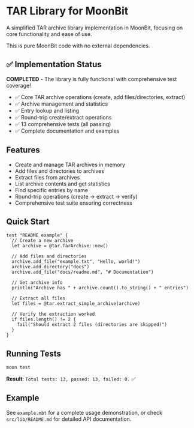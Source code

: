 # TAR Library for MoonBit

A simplified TAR archive library implementation in MoonBit, focusing on core functionality and ease of use.

This is pure MoonBit code with no external dependencies.

## ✅ Implementation Status

**COMPLETED** - The library is fully functional with comprehensive test coverage!

- ✅ Core TAR archive operations (create, add files/directories, extract)
- ✅ Archive management and statistics
- ✅ Entry lookup and listing
- ✅ Round-trip create/extract operations
- ✅ 13 comprehensive tests (all passing)
- ✅ Complete documentation and examples

## Features

- Create and manage TAR archives in memory
- Add files and directories to archives
- Extract files from archives
- List archive contents and get statistics
- Find specific entries by name
- Round-trip operations (create → extract → verify)
- Comprehensive test suite ensuring correctness

## Quick Start

```moonbit
test "README example" {
  // Create a new archive
  let archive = @tar.TarArchive::new()

  // Add files and directories
  archive.add_file("example.txt", "Hello, world!")
  archive.add_directory("docs")
  archive.add_file("docs/readme.md", "# Documentation")

  // Get archive info
  println("Archive has " + archive.count().to_string() + " entries")

  // Extract all files
  let files = @tar.extract_simple_archive(archive)
  
  // Verify the extraction worked
  if files.length() != 2 {
    fail("Should extract 2 files (directories are skipped)")
  }
}
```

## Running Tests

```bash
moon test
```

**Result**: `Total tests: 13, passed: 13, failed: 0.` ✅

## Example

See `example.mbt` for a complete usage demonstration, or check `src/lib/README.md` for detailed API documentation.